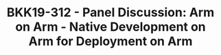 ---
categories:
- bkk19
description: Arm on Arm means different things to different people, companies and
  markets. &nbsp; Experts from Arm, Linaro, and Marvell will discuss what Arm on Arm
  means to them, what has been achieved and what is left to do.<br><br><br>
image:
  featured: 'true'
  path: /assets/images/featured-images/bkk19/BKK19-312.png
session_attendee_num: '105'
session_id: BKK19-312
session_room: 'Keynote Room (World Ballroom BC) '
session_slot:
  end_time: '2019-04-03 16:45:00'
  start_time: '2019-04-03 16:00:00'
session_speakers:
- speaker_bio: Anything technical, open source, beer and dogs
  speaker_company: Linaro
  speaker_image: /assets/images/speakers/bkk19/david-rusling.jpg
  speaker_location: Cambridge, UK
  speaker_name: David Rusling
  speaker_position: CTO
  speaker_username: david.rusling
- speaker_bio: ''
  speaker_company: Arm
  speaker_image: /assets/images/speakers/bkk19/grant-likely.jpg
  speaker_location: ''
  speaker_name: Grant Likely
  speaker_position: Senior Technical Director
  speaker_username: grant.likely1
- speaker_bio: ''
  speaker_company: Marvell
  speaker_image: /assets/images/speakers/bkk19/larry-wikelius.jpg
  speaker_location: ''
  speaker_name: Larry Wikelius
  speaker_position: VP - Ecosystem and Partner Enabling
  speaker_username: lwikelius
- speaker_bio: Jacob Smith is the Chief Marketing Officer and a co-founder at Packet,
    a NYC-based startup that specializes in automating fundamental infrastructure.
    <br /><br />The company - which is backed by SoftBank, Dell Technologies, Samsung,
    Battery Ventures, and Third Point Capital - provides x86 and Arm bare metal compute
    to developers, SaaS companies and Fortune 50s through its Public Cloud, Enterprise
    (On-Premises) and Edge solutions.<br /><br />At Packet, Jacob directs revenue
    marketing, ecosystem outreach, and strategic alliances.  In 2017, he worked with
    Arm to create the WorksOnArm ecosystem enablement program.<br /><br />A classical
    bassoonist by training, Jacob performed as a professional opera musician and ran
    a digital marketing firm before starting Packet with his twin brother Zac in 2014.
    He lives in Vermont with his wife and two sons.<br /><br />
  speaker_company: Packet
  speaker_image: /assets/images/speakers/bkk19/jacob-smith.jpg
  speaker_location: Vermont, USA
  speaker_name: Jacob Smith
  speaker_position: CMO / Co-founder
  speaker_username: jacob352
session_track: Arm on Arm
tag: session
tags:
- Open Source Development
title: 'BKK19-312 - Panel Discussion: Arm on Arm - Native Development on Arm for Deployment
  on Arm'
---